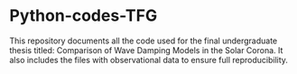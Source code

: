 # Python-codes-TFG
This repository documents all the code used for the final undergraduate thesis titled: Comparison of Wave Damping Models in the Solar Corona. It also includes the files with observational data to ensure full reproducibility.
